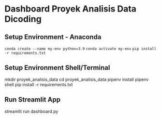 # Dashboard Proyek Analisis Data Dicoding

## Setup Environment - Anaconda
`conda create --name my-env python=3.9`
`conda activate my-env`
`pip install -r requirements.txt`

## Setup Environment Shell/Terminal
mkdir proyek_analisis_data
cd proyek_analisis_data
pipenv install
pipenv shell
pip install -r requirements.txt

## Run Streamlit App
streamlit run dashboard.py
